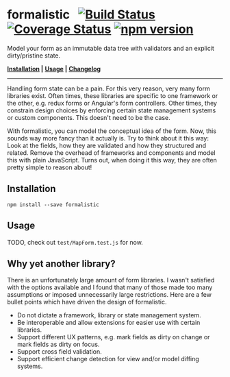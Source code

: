# formalistic &nbsp; [![Build Status](https://travis-ci.org/bripkens/formalistic.svg?branch=master)](https://travis-ci.org/bripkens/formalistic) [![Coverage Status](https://img.shields.io/coveralls/bripkens/formalistic.svg)](https://coveralls.io/r/bripkens/formalistic?branch=master) [![npm version](https://badge.fury.io/js/formalistic.svg)](https://badge.fury.io/js/formalistic)

Model your form as an immutable data tree with validators and an explicit dirty/pristine state.

**[Installation](#installation) |**
**[Usage](#usage) |**
**[Changelog](CHANGELOG.md)**

---

Handling form state can be a pain. For this very reason, very many form libraries exist. Often times, these libraries are specific to one framework or the other, e.g. redux forms or Angular's form controllers. Other times, they constrain design choices by enforcing certain state management systems or custom components. This doesn't need to be the case.

With formalistic, you can model the conceptual idea of the form. Now, this sounds way more fancy than it actually is. Try to think about it this way: Look at the fields, how they are validated and how they structured and related. Remove the overhead of frameworks and components and model this with plain JavaScript. Turns out, when doing it this way, they are often pretty simple to reason about!

## Installation

```
npm install --save formalistic
```

## Usage
TODO, check out `test/MapForm.test.js` for now.


## Why yet another library?
There is an unfortunately large amount of form libraries. I wasn't satisfied with the options available and I found that many of those made too many assumptions or imposed unnecessarily large restrictions. Here are a few bullet points which have driven the design of formalistic.

 - Do not dictate a framework, library or state management system.
 - Be interoperable and allow extensions for easier use with certain libraries.
 - Support different UX patterns, e.g. mark fields as dirty on change or mark fields as dirty on focus.
 - Support cross field validation.
 - Support efficient change detection for view and/or model diffing systems.
